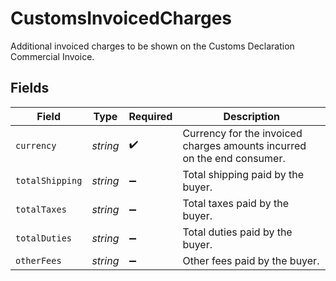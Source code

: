 # CustomsInvoicedCharges

Additional invoiced charges to be shown on the Customs Declaration Commercial Invoice.


## Fields

| Field                                                                   | Type                                                                    | Required                                                                | Description                                                             |
| ----------------------------------------------------------------------- | ----------------------------------------------------------------------- | ----------------------------------------------------------------------- | ----------------------------------------------------------------------- |
| `currency`                                                              | *string*                                                                | :heavy_check_mark:                                                      | Currency for the invoiced charges amounts incurred on the end consumer. |
| `totalShipping`                                                         | *string*                                                                | :heavy_minus_sign:                                                      | Total shipping paid by the buyer.                                       |
| `totalTaxes`                                                            | *string*                                                                | :heavy_minus_sign:                                                      | Total taxes paid by the buyer.                                          |
| `totalDuties`                                                           | *string*                                                                | :heavy_minus_sign:                                                      | Total duties paid by the buyer.                                         |
| `otherFees`                                                             | *string*                                                                | :heavy_minus_sign:                                                      | Other fees paid by the buyer.                                           |